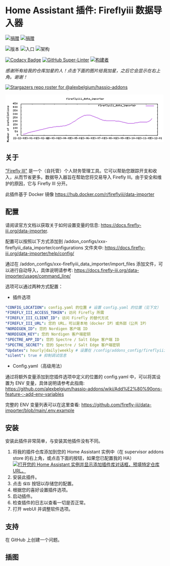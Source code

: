# Home Assistant 插件: Fireflyiii 数据导入器

[![捐赠][donation-badge]](https://www.buymeacoffee.com/alexbelgium)
[![捐赠][paypal-badge]](https://www.paypal.com/donate/?hosted_button_id=DZFULJZTP3UQA)

![版本](https://img.shields.io/badge/dynamic/json?label=Version&query=%24.version&url=https%3A%2F%2Fraw.githubusercontent.com%2Falexbelgium%2Fhassio-addons%2Fmaster%2Ffireflyiii_data_importer%2Fconfig.json)
![入口](https://img.shields.io/badge/dynamic/json?label=Ingress&query=%24.ingress&url=https%3A%2F%2Fraw.githubusercontent.com%2Falexbelgium%2Fhassio-addons%2Fmaster%2Ffireflyiii_data_importer%2Fconfig.json)
![架构](https://img.shields.io/badge/dynamic/json?color=success&label=Arch&query=%24.arch&url=https%3A%2F%2Fraw.githubusercontent.com%2Falexbelgium%2Fhassio-addons%2Fmaster%2Ffireflyiii_data_importer%2Fconfig.json)

[![Codacy Badge](https://app.codacy.com/project/badge/Grade/9c6cf10bdbba45ecb202d7f579b5be0e)](https://www.codacy.com/gh/alexbelgium/hassio-addons/dashboard?utm_source=github.com&utm_medium=referral&utm_content=alexbelgium/hassio-addons&utm_campaign=Badge_Grade)
[![GitHub Super-Linter](https://img.shields.io/github/actions/workflow/status/alexbelgium/hassio-addons/weekly-supelinter.yaml?label=Lint%20code%20base)](https://github.com/alexbelgium/hassio-addons/actions/workflows/weekly-supelinter.yaml)
[![构建者](https://img.shields.io/github/actions/workflow/status/alexbelgium/hassio-addons/onpush_builder.yaml?label=Builder)](https://github.com/alexbelgium/hassio-addons/actions/workflows/onpush_builder.yaml)

[donation-badge]: https://img.shields.io/badge/给我买杯咖啡%20(no%20paypal)-%23d32f2f?logo=buy-me-a-coffee&style=flat&logoColor=white
[paypal-badge]: https://img.shields.io/badge/用%20Paypal%20给我买杯咖啡-0070BA?logo=paypal&style=flat&logoColor=white

_感谢所有给我的仓库加星的人！点击下面的图片给我加星，之后它会显示在右上角。谢谢！_

[![Stargazers repo roster for @alexbelgium/hassio-addons](https://raw.githubusercontent.com/alexbelgium/hassio-addons/master/.github/stars2.svg)](https://github.com/alexbelgium/hassio-addons/stargazers)

![下载量演变](https://raw.githubusercontent.com/alexbelgium/hassio-addons/master/fireflyiii_data_importer/stats.png)

## 关于

["Firefly III"](https://www.firefly-iii.org) 是一个（自托管）个人财务管理工具。它可以帮助您跟踪开支和收入，从而节省更多。数据导入器旨在帮助您将交易导入 Firefly III。由于安全和维护的原因，它与 Firefly III 分开。

此插件基于 Docker 镜像 https://hub.docker.com/r/fireflyiii/data-importer

## 配置

请阅读官方文档以获取关于如何设置变量的信息: https://docs.firefly-iii.org/data-importer.

配置可以按照以下方式添加到 /addon_configs/xxx-fireflyiii_data_importer/configurations 文件夹中: https://docs.firefly-iii.org/data-importer/help/config/

通过在 /addon_configs/xxx-fireflyiii_data_importer/import_files 添加文件，可以进行自动导入，具体说明请参考: https://docs.firefly-iii.org/data-importer/usage/command_line/

选项可以通过两种方式配置：

- 插件选项

```yaml
"CONFIG_LOCATION": config.yaml 的位置 # 设置 config.yaml 的位置（见下文）
"FIREFLY_III_ACCESS_TOKEN": 访问 Firefly 所需
"FIREFLY_III_CLIENT_ID": 访问 Firefly 的替代方式
"FIREFLY_III_URL": 您的 URL，可以是本地（docker IP）或外部（公共 IP）
"NORDIGEN_ID": 您的 Nordigen 客户端 ID
"NORDIGEN_KEY": 您的 Nordigen 客户端密钥
"SPECTRE_APP_ID": 您的 Spectre / Salt Edge 客户端 ID
"SPECTRE_SECRET": 您的 Spectre / Salt Edge 客户端密钥
"Updates": hourly|daily|weekly # 设置在 /config/addons_config/fireflyiii_data_importer/import_files 中设置的文件的自动上传
"silent": true # 抑制调试信息
```

- Config.yaml（高级用法）

通过将额外变量添加到您插件选项中定义的位置的 config.yaml 中，可以将其设置为 ENV 变量，具体说明请参考此指南: https://github.com/alexbelgium/hassio-addons/wiki/Add%E2%80%90ons-feature-:-add-env-variables

完整的 ENV 变量列表可以在这里查看: https://github.com/firefly-iii/data-importer/blob/main/.env.example

## 安装

安装此插件非常简单，与安装其他插件没有不同。

1. 将我的插件仓库添加到您的 Home Assistant 实例中（在 supervisor addons store 的右上角，或点击下面的按钮，如果您已配置我的 HA）
   [![打开您的 Home Assistant 实例并显示添加插件库对话框，预填特定仓库 URL。](https://my.home-assistant.io/badges/supervisor_add_addon_repository.svg)](https://my.home-assistant.io/redirect/supervisor_add_addon_repository/?repository_url=https%3A%2F%2Fgithub.com%2Falexbelgium%2Fhassio-addons)
2. 安装此插件。
3. 点击 `保存` 按钮以存储您的配置。
4. 根据您的喜好设置插件选项。
5. 启动插件。
6. 检查插件的日志以查看一切是否正常。
7. 打开 webUI 并调整软件选项。

## 支持

在 GitHub 上创建一个问题。

## 插图

[repository]: https://github.com/alexbelgium/hassio-addons